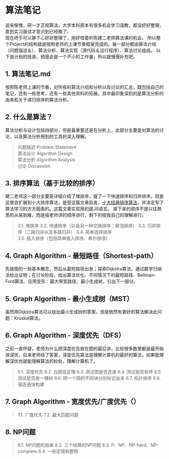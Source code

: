 # 算法笔记
说来惭愧，研一才正视算法，大学本科原本有很多机会学习请教，都没好好整理，直到实习面试才意识到已经晚了。  
现在终于可以静下心好好整理了，刚好借着听陈建二老师算法课的机会。
所以整个Project的结构就是按照老师的上课节奏框架完成的。每一部分都由算法介绍（问题描述＆）、算法分析、算法实现（源代码＆运行程序）、算法讨论组成。
以下是计划的目录，预感会是一个不小的工作量，所以就慢慢补充吧。  
## 1. 算法笔记.md
按照陈老师上课的节奏，对所有的算法介绍和分析以及讨论的汇总，既包括自己的笔记，还有一些思考，还有一些其他资料的拓展。其中最印象深刻的是算法分析的由来和关于递归排序的算法分析。
## 2. 什么是算法？
算法分析与设计包括四部分，但是最重要还是在分析上，此部分主要是对算法的讨论，以及算法分析用到的工具的深入理解。
> 问题描述 Problem Statement  
> 算法设计 Algorithm Design  
> 算法分析 Algorithm Analysis  
> 讨论 Discassion  
## 3. 排序算法（基于比较的排序）
建二老师这一部分主要是详细介绍了堆排序，提了一下快速排序和归并排序。但是这里会扩展到十大排序算法，是受这篇文章启发，[十大经典排序算法](https://www.cnblogs.com/onepixel/articles/7674659.html)，并决定写下算法学习的方方面面的。这篇文章实现用的是JS语言。  接下来的顺序不是以往熟悉的从易到难，而是按老师讲的顺序进行，剩下的按我自己的理解进行。
> 3.1. 堆排序
> 3.2. 快速排序（以及另一种交换排序：冒泡排序）
> 3.3. 归并排序（二路归并以及多路归并）
> 3.4. 简单选择排序  
> 3.5. 插入排序（包括简单插入排序、希尔排序）
## 4. Graph Algorithm - 最短路径（Shortest-path）
先是图的一些基本概念，然后从最短路径出发；探索Dijkstra算法，通过数学归纳法给出证明；在讨论阶段，给出算法优化、不同情况下的最短路径、Bellman-Ford算法、应用变形：最大带宽路径、最小生成树，引出下一部分。
## 5. Graph Algorithm - 最小生成树（MST）
虽然用Dijkstra算法可以给出最小生成树的答案，但是依然有更好的算法解决此问题：Kruskal算法。
## 6. Graph Algorithm - 深度优先（DFS）
之前一直怀疑，老师为什么把深度优先放在图的最后讲，比较很多数里都是最开始讲深优，后来老师给了答案，深度优先算法是理解计算机的最好的算法，如果能理解深优也就能理解算法的妙处，理解计算机了。
> 6.1. 深度优先
> 6.2. 白路径定理
> 6.3. 测试图是否连通
> 6.4. 测试是否有环
> 6.5. 测试是否是一棵树
> 6.6. 把一个图的不同块分别标记出来
> 6.7. 拓扑排序
> 6.8. 强连通块构建
## 7. Graph Algorithm - 宽度优先/广度优先（）
> 7.1. 广度优先
> 7.2. 最大匹配问题
## 8. NP问题
> 8.1. NP问题的由来
> 8.2. 三个经典的NP问题
> 8.3. P、NP、NP-hard、NP-complete
> 8.4. 一些定理和整明